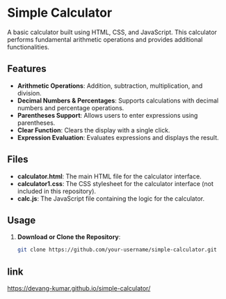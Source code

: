 # Simple Calculator

A basic calculator built using HTML, CSS, and JavaScript. This calculator performs fundamental arithmetic operations and provides additional functionalities.

## Features

- **Arithmetic Operations**: Addition, subtraction, multiplication, and division.
- **Decimal Numbers & Percentages**: Supports calculations with decimal numbers and percentage operations.
- **Parentheses Support**: Allows users to enter expressions using parentheses.
- **Clear Function**: Clears the display with a single click.
- **Expression Evaluation**: Evaluates expressions and displays the result.

## Files

- **calculator.html**: The main HTML file for the calculator interface.
- **calculator1.css**: The CSS stylesheet for the calculator interface (not included in this repository).
- **calc.js**: The JavaScript file containing the logic for the calculator.

## Usage

1. **Download or Clone the Repository**:
   ```bash
   git clone https://github.com/your-username/simple-calculator.git
## link
https://devang-kumar.github.io/simple-calculator/
